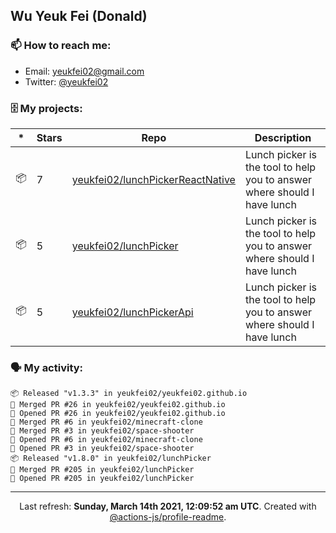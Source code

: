 ## Wu Yeuk Fei (Donald)

### 📫 How to reach me:

- Email: [yeukfei02@gmail.com](yeukfei02@gmail.com)
- Twitter: [@yeukfei02](https://twitter.com/yeukfei02)

### 🗄 My projects:

|*|Stars|Repo|Description|
|---|---|---|---|
| 📦 | 7 | [yeukfei02/lunchPickerReactNative](https://github.com/yeukfei02/lunchPickerReactNative) | Lunch picker is the tool to help you to answer where should I have lunch |
| 📦 | 5 | [yeukfei02/lunchPicker](https://github.com/yeukfei02/lunchPicker) | Lunch picker is the tool to help you to answer where should I have lunch |
| 📦 | 5 | [yeukfei02/lunchPickerApi](https://github.com/yeukfei02/lunchPickerApi) | Lunch picker is the tool to help you to answer where should I have lunch |

### 🗣 My activity:

```
📦 Released "v1.3.3" in yeukfei02/yeukfei02.github.io
🎉 Merged PR #26 in yeukfei02/yeukfei02.github.io
💪 Opened PR #26 in yeukfei02/yeukfei02.github.io
🎉 Merged PR #6 in yeukfei02/minecraft-clone
🎉 Merged PR #3 in yeukfei02/space-shooter
💪 Opened PR #6 in yeukfei02/minecraft-clone
💪 Opened PR #3 in yeukfei02/space-shooter
📦 Released "v1.8.0" in yeukfei02/lunchPicker
🎉 Merged PR #205 in yeukfei02/lunchPicker
💪 Opened PR #205 in yeukfei02/lunchPicker
```

<!-- <img src="https://github-readme-stats.vercel.app/api?username=yeukfei02&show_icons=true&count_private=true&theme=radical" />

<img src="https://github-readme-stats.vercel.app/api/top-langs/?username=yeukfei02&theme=radical" /> -->

---

<p align="center">Last refresh: <b>Sunday, March 14th 2021, 12:09:52 am UTC</b>. Created with <a href=https://github.com/marketplace/actions/profile-readme>@actions-js/profile-readme</a>.</p>
